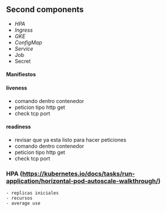 ## Second components
- *HPA*
- *Ingress*
- *GKE*
- *ConfigMap*
- *Service*
- Job
- Secret


#### Manifiestos


#### liveness 

- comando dentro contenedor 
- peticion tipo http get 
- check tcp port 

#### readiness 
-  revisar que ya esta listo para hacer peticiones
- comando dentro contenedor 
- peticion tipo http get 
- check tcp port 


### HPA  (https://kubernetes.io/docs/tasks/run-application/horizontal-pod-autoscale-walkthrough/)
	- replicas iniciales
	- recursos
	- average use